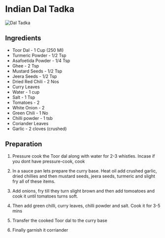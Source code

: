 # Indian Dal Tadka

![Dal Tadka ](https://kwikky.in/wp-content/uploads/2020/09/Dal-tadka-5-500x500-1.jpg)

## Ingredients
- Toor Dal - 1 Cup (250 Ml)
- Turmeric Powder - 1/2 Tsp
- Asafoetida Powder - 1/4 Tsp
- Ghee - 2 Tsp
- Mustard Seeds - 1/2 Tsp
- Jeera Seeds - 1/2 Tsp
- Dried Red Chili - 2 Nos
- Curry Leaves
- Water - 1 cup
- Salt - 1 Tsp
- Tomatoes - 2
- White Onion - 2
- Green Chili - 1 No
- Chilli powder - 1 tsb
- Coriander Leaves 
- Garlic - 2 cloves (crushed)

## Preparation

1. Pressure cook the Toor dal along with water for 2-3 whistles. Incase if you dont have pressure-cook, cook 

2. In a sauce pan lets prepare the curry base. Heat oil add crushed garlic, dried chillies and then mustard seeds, jeera seeds, turmeric and slight fry all of these items.

3. Add onions, fry till they turn slight brown and then add tomoatoes and cook it until tomatoes turns soft.

4. Then add green chilli, curry leaves, chilli powder and salt. Cook it for 3-5 mins

5. Transfer the cooked Toor dal to the curry base

6. Finally garnish it corriander